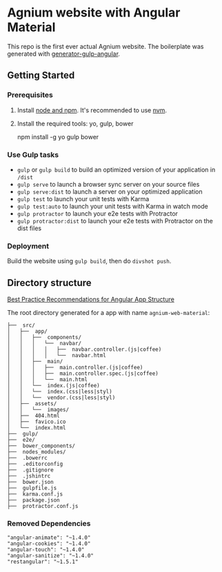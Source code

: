 # Agnium website with Angular Material

This repo is the first ever actual Agnium website.
The boilerplate was generated with [generator-gulp-angular](https://github.com/Swiip/generator-gulp-angular).

## Getting Started

### Prerequisites

1. Install [node and npm](http://node(js|coffee).org). It's recommended to use [nvm](https://github.com/creationix/nvm).
2. Install the required tools: yo, gulp, bower

    npm install -g yo gulp bower

### Use Gulp tasks

+ `gulp` or `gulp build` to build an optimized version of your application in `/dist`
+ `gulp serve` to launch a browser sync server on your source files
+ `gulp serve:dist` to launch a server on your optimized application
+ `gulp test` to launch your unit tests with Karma
+ `gulp test:auto` to launch your unit tests with Karma in watch mode
+ `gulp protractor` to launch your e2e tests with Protractor
+ `gulp protractor:dist` to launch your e2e tests with Protractor on the dist files

### Deployment

Build the website using `gulp build`, then do `divshot push`.


## Directory structure

[Best Practice Recommendations for Angular App Structure](https://docs.google.com/document/d/1XXMvReO8-Awi1EZXAXS4PzDzdNvV6pGcuaF4Q9821Es/pub)

The root directory generated for a app with name `agnium-web-material`:

```
├──  src/
│   ├──  app/
│   │   ├──  components/
│   │   │   └──  navbar/
│   │   │   │   ├──  navbar.controller.(js|coffee)
│   │   │   │   └──  navbar.html
│   │   ├──  main/
│   │   │   ├──  main.controller.(js|coffee)
│   │   │   ├──  main.controller.spec.(js|coffee)
│   │   │   └──  main.html
│   │   └──  index.(js|coffee)
│   │   └──  index.(css|less|styl)
│   │   └──  vendor.(css|less|styl)
│   ├──  assets/
│   │   └──  images/
│   ├──  404.html
│   ├──  favico.ico
│   └──  index.html
├──  gulp/
├──  e2e/
├──  bower_components/
├──  nodes_modules/
├──  .bowerrc
├──  .editorconfig
├──  .gitignore
├──  .jshintrc
├──  bower.json
├──  gulpfile.js
├──  karma.conf.js
├──  package.json
├──  protractor.conf.js
```

### Removed Dependencies

```
"angular-animate": "~1.4.0"
"angular-cookies": "~1.4.0"
"angular-touch": "~1.4.0"
"angular-sanitize": "~1.4.0"
"restangular": "~1.5.1"
```
